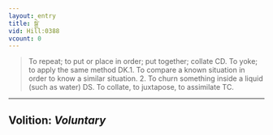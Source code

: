 ```yaml
---
layout: entry
title: སྒྲེ་
vid: Hill:0388
vcount: 0
---
```

> To repeat; to put or place in order; put together; collate CD\. To yoke; to apply the same method DK\.1\. To compare a known situation in order to know a similar situation\. 2\. To churn something inside a liquid (such as water) DS\. To collate, to juxtapose, to assimilate TC\.

---
Volition: _Voluntary_
---

